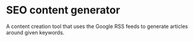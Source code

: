 # SEO content generator
A content creation tool that uses the Google RSS feeds to generate articles around given keywords.
